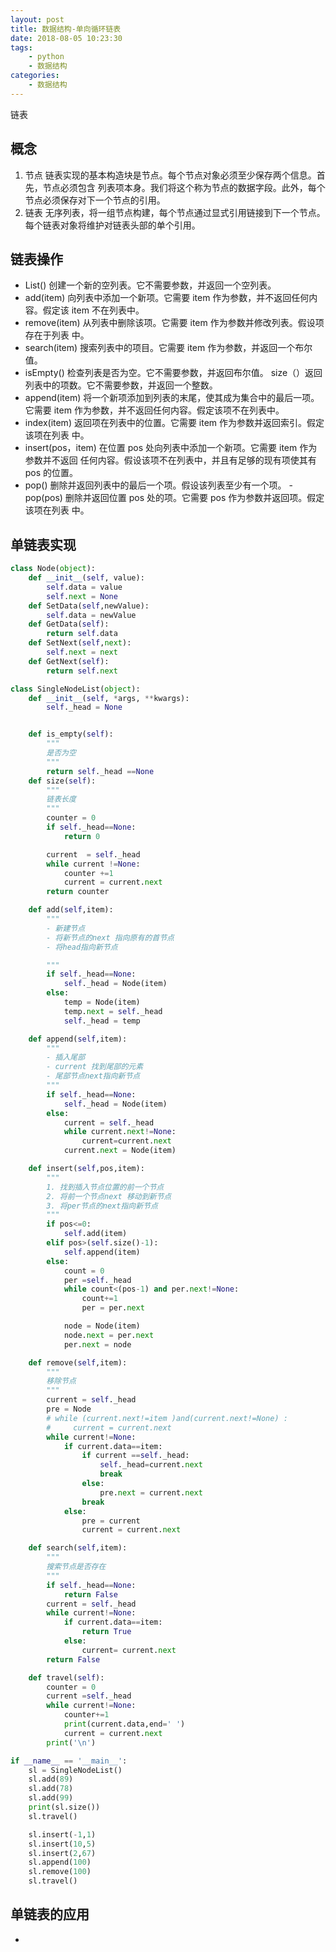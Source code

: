 ```yaml
---
layout: post
title: 数据结构-单向循环链表
date: 2018-08-05 10:23:30
tags: 
    - python
    - 数据结构
categories: 
    - 数据结构
---
```


链表

## 概念

1.  节点
    链表实现的基本构造块是节点。每个节点对象必须至少保存两个信息。首先，节点必须包含 列表项本身。我们将这个称为节点的数据字段。此外，每个节点必须保存对下一个节点的引用。
2.  链表
    无序列表，将一组节点构建，每个节点通过显式引用链接到下一个节点。
    每个链表对象将维护对链表头部的单个引用。

## 链表操作

- List() 创建一个新的空列表。它不需要参数，并返回一个空列表。
- add(item) 向列表中添加一个新项。它需要 item 作为参数，并不返回任何内容。假定该 item 不在列表中。
- remove(item) 从列表中删除该项。它需要 item 作为参数并修改列表。假设项存在于列表 中。
- search(item) 搜索列表中的项目。它需要 item 作为参数，并返回一个布尔值。
- isEmpty() 检查列表是否为空。它不需要参数，并返回布尔值。 size（）返回列表中的项数。它不需要参数，并返回一个整数。
- append(item) 将一个新项添加到列表的末尾，使其成为集合中的最后一项。它需要 item 作为参数，并不返回任何内容。假定该项不在列表中。
- index(item) 返回项在列表中的位置。它需要 item 作为参数并返回索引。假定该项在列表 中。
- insert(pos，item) 在位置 pos 处向列表中添加一个新项。它需要 item 作为参数并不返回 任何内容。假设该项不在列表中，并且有足够的现有项使其有 pos 的位置。
- pop() 删除并返回列表中的最后一个项。假设该列表至少有一个项。 - pop(pos) 删除并返回位置 pos 处的项。它需要 pos 作为参数并返回项。假定该项在列表 中。

## 单链表实现

```python
class Node(object):
    def __init__(self, value):
        self.data = value
        self.next = None
    def SetData(self,newValue):
        self.data = newValue
    def GetData(self):
        return self.data
    def SetNext(self,next):
        self.next = next
    def GetNext(self):
        return self.next

class SingleNodeList(object):
    def __init__(self, *args, **kwargs):
        self._head = None


    def is_empty(self):
        """
        是否为空
        """
        return self._head ==None
    def size(self):
        """
        链表长度
        """
        counter = 0
        if self._head==None:
            return 0

        current  = self._head
        while current !=None:
            counter +=1
            current = current.next
        return counter

    def add(self,item):
        """
        - 新建节点
        - 将新节点的next 指向原有的首节点
        - 将head指向新节点

        """
        if self._head==None:
            self._head = Node(item)
        else:
            temp = Node(item)
            temp.next = self._head
            self._head = temp

    def append(self,item):
        """
        - 插入尾部
        - current 找到尾部的元素
        - 尾部节点next指向新节点
        """
        if self._head==None:
            self._head = Node(item)
        else:
            current = self._head
            while current.next!=None:
                current=current.next
            current.next = Node(item)

    def insert(self,pos,item):
        """
        1. 找到插入节点位置的前一个节点
        2. 将前一个节点next 移动到新节点
        3. 将per节点的next指向新节点
        """
        if pos<=0:
            self.add(item)
        elif pos>(self.size()-1):
            self.append(item)
        else:
            count = 0
            per =self._head
            while count<(pos-1) and per.next!=None:
                count+=1
                per = per.next

            node = Node(item)
            node.next = per.next
            per.next = node

    def remove(self,item):
        """
        移除节点
        """
        current = self._head
        pre = Node
        # while (current.next!=item )and(current.next!=None) :
        #     current = current.next
        while current!=None:
            if current.data==item:
                if current ==self._head:
                    self._head=current.next
                    break
                else:
                    pre.next = current.next
                break
            else:
                pre = current
                current = current.next

    def search(self,item):
        """
        搜索节点是否存在
        """
        if self._head==None:
            return False
        current = self._head
        while current!=None:
            if current.data==item:
                return True
            else:
                current= current.next
        return False

    def travel(self):
        counter = 0
        current =self._head
        while current!=None:
            counter+=1
            print(current.data,end=' ')
            current = current.next
        print('\n')

if __name__ == '__main__':
    sl = SingleNodeList()
    sl.add(89)
    sl.add(78)
    sl.add(99)
    print(sl.size())
    sl.travel()

    sl.insert(-1,1)
    sl.insert(10,5)
    sl.insert(2,67)
    sl.append(100)
    sl.remove(100)
    sl.travel()
```

## 单链表的应用

-
